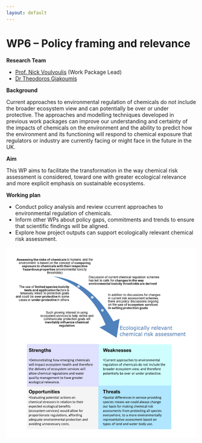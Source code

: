 ```yaml
---
layout: default
---
```


# WP6 – Policy framing and relevance

**Research Team**

+ [Prof. Nick Voulvoulis](https://www.imperial.ac.uk/people/n.voulvoulis) (Work Package Lead)
+ [Dr Theodoros Giakoumis](https://www.imperial.ac.uk/people/theodoros.giakoumis13)

**Background** 

Current approaches to environmental regulation of chemicals do not include the broader ecosystem view and can potentially be over or under protective. The approaches and modelling techniques developed in previous work packages can improve our understanding and certainty of the impacts of chemicals on the environment and the ability to predict how the environment and its functioning will respond to chemical exposure that regulators or industry are currently facing or might face in the future in the UK. 

**Aim** 

This WP aims to facilitate the transformation in the way chemical risk assessment is considered, toward one with greater ecological relevance and more explicit emphasis on sustainable ecosystems. 

**Working plan**

+ Conduct policy analysis and review ccurrent approaches to environmental regulation of chemicals.
+ Inform other WPs about policy gaps, commitments and trends to ensure that scientific findings will be aligned.
+ Explore how project outputs can support ecologically relevant chemical risk assessment.


![](/assets/img/WP6Fig1_1.png)
